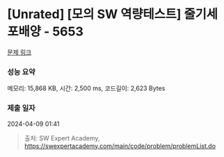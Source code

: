# [Unrated] [모의 SW 역량테스트] 줄기세포배양 - 5653 

[문제 링크](https://swexpertacademy.com/main/code/problem/problemDetail.do?contestProbId=AWXRJ8EKe48DFAUo) 

### 성능 요약

메모리: 15,868 KB, 시간: 2,500 ms, 코드길이: 2,623 Bytes

### 제출 일자

2024-04-09 01:41



> 출처: SW Expert Academy, https://swexpertacademy.com/main/code/problem/problemList.do